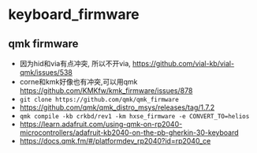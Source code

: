 # keyboard_firmware
## qmk firmware
  * 因为hid和via有点冲突, 所以不开via, https://github.com/vial-kb/vial-qmk/issues/538
  * corne和kmk好像也有冲突,可以用qmk https://github.com/KMKfw/kmk_firmware/issues/878
  * `git clone https://github.com/qmk/qmk_firmware`
  * https://github.com/qmk/qmk_distro_msys/releases/tag/1.7.2
  * `qmk compile -kb crkbd/rev1 -km hxse_firmware -e CONVERT_TO=helios`
  * https://learn.adafruit.com/using-qmk-on-rp2040-microcontrollers/adafruit-kb2040-on-the-pb-gherkin-30-keyboard
  * https://docs.qmk.fm/#/platformdev_rp2040?id=rp2040_ce
